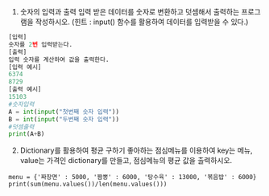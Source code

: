 1. 숫자의 입력과 출력 입력 받은 데이터를 숫자로 변환하고 덧셈해서 출력하는 프로그램을 작성하시오. (힌트 : input() 함수를 활용하여 데이터를 입력받을 수 있다.) 

```python
[입력]
숫자를 2번 입력받는다.
[출력]
입력 숫자를 계산하여 값을 출력한다.
[입력 예시]
6374
8729
[출력 예시]
15103
#숫자입력
A = int(input("첫번째 숫자 입력"))
B = int(input("두번째 숫자 입력"))
#덧셈출력
print(A+B)

```



2. Dictionary를 활용하여 평균 구하기 좋아하는 점심메뉴를 이용하여 key는 메뉴, value는 가격인 dictionary를 만들고, 점심메뉴의 평균 값을 출력하시오.

```PY
menu = {'짜장면' : 5000, '짬뽕' : 6000, '탕수육' : 13000, '볶음밥' : 6000}
print(sum(menu.values())/len(menu.values()))
```

